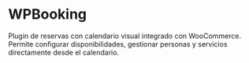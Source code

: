 # WPBooking
Plugin de reservas con calendario visual integrado con WooCommerce. Permite configurar disponibilidades, gestionar personas y servicios directamente desde el calendario.

